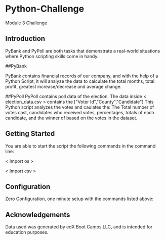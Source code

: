 # Python-Challenge
Module 3 Challenge 

## Introduction

PyBank and PyPoll are both tasks that demonstrate a real-world situations where Python scripting skills come in handy. 

##PyBank

PyBank contains financial records of our company, and with the help of a Python Script, it will analyze the data to calculate the total months, total profit, greatest increase/decrease and average change.

##PyPoll
PyPoll contains poll data of the election. The data inside < election_data.csv > contains the ["Voter Id","County","Candidate"] This Python script analyzes the votes and caulates the: The Total number of votes cast, candidates who received votes, percentages, totals of each candidate, and the winner of based on the votes in the dataset. 

## Getting Started 
You are able to start the script the following commands in the command line:

< Import os >

< Import csv >  

## Configuration

Zero Configuration, one minute setup   with the commands listed above:

## Acknowledgements
Data used was generated by edX Boot Camps LLC, and is intended for education purposes. 


